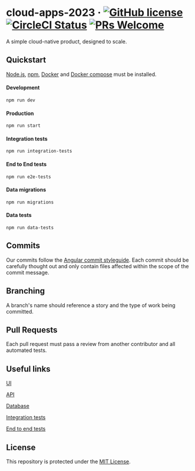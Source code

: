 # cloud-apps-2023 &middot; [![GitHub license](https://img.shields.io/badge/license-MIT-blue.svg)](https://github.com/facebook/react/blob/master/LICENSE) [![CircleCI Status](https://circleci.com/gh/escobard/cloud-apps-2023.svg?style=shield&circle-token=44b8bfb398b6a0882a7ba006c3643dc12c38e81d)](https://app.circleci.com/pipelines/github/escobard/cloud-apps-2023) [![PRs Welcome](https://img.shields.io/badge/PRs-welcome-brightgreen.svg)](https://github.com/escobard/cloud-apps-2023#pull-requests) 


A simple cloud-native product, designed to scale.
  
## Quickstart

[Node.js](https://nodejs.org/en/), [npm](https://www.npmjs.com/), [Docker](https://www.docker.com/) and [Docker compose](https://docs.docker.com/compose/) must be installed.
        
#### Development        
 `npm run dev`            
  
#### Production        
 `npm run start`   
 
#### Integration tests

`npm run integration-tests`

#### End to End tests

`npm run e2e-tests`

#### Data migrations

`npm run migrations`

#### Data tests

`npm run data-tests`

## Commits

Our commits follow the [Angular commit styleguide](https://gist.github.com/brianclements/841ea7bffdb01346392c). Each commit should be carefully thought out and only contain files affected within the scope of the commit message.

## Branching

A branch's name should reference a story and the type of work being committed.

## Pull Requests

Each pull request must pass a review from another contributor and all automated tests.

## Useful links

[UI](https://github.com/escobard/cloud-apps-2023/blob/main/client/ui)

[API](https://github.com/escobard/cloud-apps-2023/blob/main/server/graphql)

[Database](https://github.com/escobard/cloud-apps-2023/tree/main/server/postgres)

[Integration tests](https://github.com/escobard/cloud-apps-2023/tree/main/server/tests)

[End to end tests](https://github.com/escobard/cloud-apps-2023/tree/main/client/tests)

## License

This repository is protected under the [MIT License](https://choosealicense.com/licenses/mit/).
